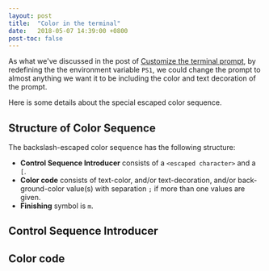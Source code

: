 ```yaml
---
layout: post
title:  "Color in the terminal"
date:   2018-05-07 14:39:00 +0800
post-toc: false
---
```


As what we've discussed in the post of [Customize the terminal prompt](/2018/05/06/customize-the-terminal-prompt),
by redefining the the environment variable ```PS1```, we could change the prompt
to almost anything we want it to be including the color and text decoration of
the prompt.

Here is some details about the special escaped color sequence.

## Structure of Color Sequence
The backslash-escaped color sequence has the following structure:
* **Control Sequence Introducer** consists of a ```<escaped character>``` and a ```[```.
* **Color code** consists of text-color, and/or text-decoration, and/or
back-ground-color value(s) with separation ```;``` if more than one values are
given.
* **Finishing** symbol is ```m```.

## Control Sequence Introducer
## Color code
